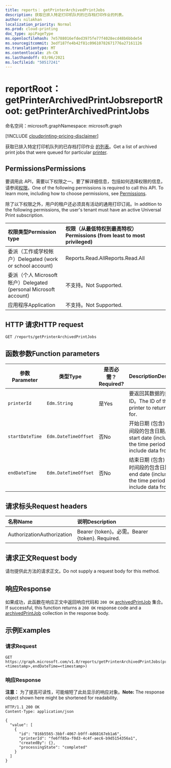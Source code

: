 ```yaml
---
title: reports： getPrinterArchivedPrintJobs
description: 获取已排入特定打印机队列的已存档打印作业的列表。
author: nilakhan
localization_priority: Normal
ms.prod: cloud-printing
doc_type: apiPageType
ms.openlocfilehash: 7e5788016efded3975fe77f4028ecd48b6bbde54
ms.sourcegitcommit: 3edf187fe4b42f81c09610782671776a27161126
ms.translationtype: MT
ms.contentlocale: zh-CN
ms.lasthandoff: 03/06/2021
ms.locfileid: "50517241"
---
```

# <a name="reportroot-getprinterarchivedprintjobs"></a><span data-ttu-id="1a01f-103">reportRoot： getPrinterArchivedPrintJobs</span><span class="sxs-lookup"><span data-stu-id="1a01f-103">reportRoot: getPrinterArchivedPrintJobs</span></span>
<span data-ttu-id="1a01f-104">命名空间：microsoft.graph</span><span class="sxs-lookup"><span data-stu-id="1a01f-104">Namespace: microsoft.graph</span></span>

[!INCLUDE [cloudprinting-pricing-disclaimer](../../includes/cloudprinting-pricing-disclaimer.md)]

<span data-ttu-id="1a01f-105">获取已排入特定打印机队列的已存档打印作业 [的列表](../resources/printer.md)。</span><span class="sxs-lookup"><span data-stu-id="1a01f-105">Get a list of archived print jobs that were queued for particular [printer](../resources/printer.md).</span></span>

## <a name="permissions"></a><span data-ttu-id="1a01f-106">Permissions</span><span class="sxs-lookup"><span data-stu-id="1a01f-106">Permissions</span></span>
<span data-ttu-id="1a01f-p101">要调用此 API，需要以下权限之一。要了解详细信息，包括如何选择权限的信息，请参阅[权限](/graph/permissions-reference)。</span><span class="sxs-lookup"><span data-stu-id="1a01f-p101">One of the following permissions is required to call this API. To learn more, including how to choose permissions, see [Permissions](/graph/permissions-reference).</span></span>

<span data-ttu-id="1a01f-109">除了以下权限之外，用户的租户还必须具有活动的通用打印订阅。</span><span class="sxs-lookup"><span data-stu-id="1a01f-109">In addition to the following permissions, the user's tenant must have an active Universal Print subscription.</span></span>

|<span data-ttu-id="1a01f-110">权限类型</span><span class="sxs-lookup"><span data-stu-id="1a01f-110">Permission type</span></span> | <span data-ttu-id="1a01f-111">权限（从最低特权到最高特权）</span><span class="sxs-lookup"><span data-stu-id="1a01f-111">Permissions (from least to most privileged)</span></span> |
|:---------------|:--------------------------------------------|
|<span data-ttu-id="1a01f-112">委派（工作或学校帐户）</span><span class="sxs-lookup"><span data-stu-id="1a01f-112">Delegated (work or school account)</span></span>| <span data-ttu-id="1a01f-113">Reports.Read.All</span><span class="sxs-lookup"><span data-stu-id="1a01f-113">Reports.Read.All</span></span> |
|<span data-ttu-id="1a01f-114">委派（个人 Microsoft 帐户）</span><span class="sxs-lookup"><span data-stu-id="1a01f-114">Delegated (personal Microsoft account)</span></span>|<span data-ttu-id="1a01f-115">不支持。</span><span class="sxs-lookup"><span data-stu-id="1a01f-115">Not Supported.</span></span>|
|<span data-ttu-id="1a01f-116">应用程序</span><span class="sxs-lookup"><span data-stu-id="1a01f-116">Application</span></span>|<span data-ttu-id="1a01f-117">不支持。</span><span class="sxs-lookup"><span data-stu-id="1a01f-117">Not Supported.</span></span>|

## <a name="http-request"></a><span data-ttu-id="1a01f-118">HTTP 请求</span><span class="sxs-lookup"><span data-stu-id="1a01f-118">HTTP request</span></span>

<!-- {
  "blockType": "ignored"
}
-->
``` http
GET /reports/getPrinterArchivedPrintJobs
```

## <a name="function-parameters"></a><span data-ttu-id="1a01f-119">函数参数</span><span class="sxs-lookup"><span data-stu-id="1a01f-119">Function parameters</span></span>

| <span data-ttu-id="1a01f-120">参数</span><span class="sxs-lookup"><span data-stu-id="1a01f-120">Parameter</span></span>     | <span data-ttu-id="1a01f-121">类型</span><span class="sxs-lookup"><span data-stu-id="1a01f-121">Type</span></span>                 | <span data-ttu-id="1a01f-122">是否必需？</span><span class="sxs-lookup"><span data-stu-id="1a01f-122">Required?</span></span> | <span data-ttu-id="1a01f-123">Description</span><span class="sxs-lookup"><span data-stu-id="1a01f-123">Description</span></span>                                                          |
|---------------|----------------------|-----------|----------------------------------------------------------------------|
| `printerId`   | `Edm.String`         | <span data-ttu-id="1a01f-124">是</span><span class="sxs-lookup"><span data-stu-id="1a01f-124">Yes</span></span>       | <span data-ttu-id="1a01f-125">要返回其数据的打印机的 ID。</span><span class="sxs-lookup"><span data-stu-id="1a01f-125">The ID of the printer to return data for.</span></span>                            |
| `startDateTime` | `Edm.DateTimeOffset` | <span data-ttu-id="1a01f-126">否</span><span class="sxs-lookup"><span data-stu-id="1a01f-126">No</span></span>        | <span data-ttu-id="1a01f-127">开始日期 (包含) 数据时间段的包含日期。</span><span class="sxs-lookup"><span data-stu-id="1a01f-127">The start date (inclusive) for the time period to include data from.</span></span> |
| `endDateTime`   | `Edm.DateTimeOffset` | <span data-ttu-id="1a01f-128">否</span><span class="sxs-lookup"><span data-stu-id="1a01f-128">No</span></span>        | <span data-ttu-id="1a01f-129">结束日期 (包含) 数据的时间段的包含日期。</span><span class="sxs-lookup"><span data-stu-id="1a01f-129">The end date (inclusive) for the time period to include data from.</span></span>   |

## <a name="request-headers"></a><span data-ttu-id="1a01f-130">请求标头</span><span class="sxs-lookup"><span data-stu-id="1a01f-130">Request headers</span></span>
|<span data-ttu-id="1a01f-131">名称</span><span class="sxs-lookup"><span data-stu-id="1a01f-131">Name</span></span>|<span data-ttu-id="1a01f-132">说明</span><span class="sxs-lookup"><span data-stu-id="1a01f-132">Description</span></span>|
|:---|:---|
|<span data-ttu-id="1a01f-133">Authorization</span><span class="sxs-lookup"><span data-stu-id="1a01f-133">Authorization</span></span>|<span data-ttu-id="1a01f-p102">Bearer {token}。必需。</span><span class="sxs-lookup"><span data-stu-id="1a01f-p102">Bearer {token}. Required.</span></span>|

## <a name="request-body"></a><span data-ttu-id="1a01f-136">请求正文</span><span class="sxs-lookup"><span data-stu-id="1a01f-136">Request body</span></span>
<span data-ttu-id="1a01f-137">请勿提供此方法的请求正文。</span><span class="sxs-lookup"><span data-stu-id="1a01f-137">Do not supply a request body for this method.</span></span>

## <a name="response"></a><span data-ttu-id="1a01f-138">响应</span><span class="sxs-lookup"><span data-stu-id="1a01f-138">Response</span></span>

<span data-ttu-id="1a01f-139">如果成功，此函数在响应正文中返回响应代码和 `200 OK` [archivedPrintJob](../resources/archivedprintjob.md) 集合。</span><span class="sxs-lookup"><span data-stu-id="1a01f-139">If successful, this function returns a `200 OK` response code and a [archivedPrintJob](../resources/archivedprintjob.md) collection in the response body.</span></span>

## <a name="examples"></a><span data-ttu-id="1a01f-140">示例</span><span class="sxs-lookup"><span data-stu-id="1a01f-140">Examples</span></span>

### <a name="request"></a><span data-ttu-id="1a01f-141">请求</span><span class="sxs-lookup"><span data-stu-id="1a01f-141">Request</span></span>
<!-- {
  "blockType": "request",
  "name": "reportroot_getprinterarchivedprintjobs"
}
-->
``` http
GET https://graph.microsoft.com/v1.0/reports/getPrinterArchivedPrintJobs(printerId='{id}',startDateTime=<timestamp>,endDateTime=<timestamp>)
```


### <a name="response"></a><span data-ttu-id="1a01f-142">响应</span><span class="sxs-lookup"><span data-stu-id="1a01f-142">Response</span></span>
<span data-ttu-id="1a01f-143">**注意：** 为了提高可读性，可能缩短了此处显示的响应对象。</span><span class="sxs-lookup"><span data-stu-id="1a01f-143">**Note:** The response object shown here might be shortened for readability.</span></span>
<!-- {
  "blockType": "response",
  "truncated": true,
  "@odata.type": "Collection(microsoft.graph.archivedPrintJob)"
}
-->
``` http
HTTP/1.1 200 OK
Content-Type: application/json

{
  "value": [
    {
      "id": "016b5565-3bbf-4067-b9ff-4d68167eb1a6",
      "printerId": "fe6ff85a-f0d3-4c4f-aec6-b9d5154356a1",
      "createdBy": {},
      "processingState": "completed"
    }
  ]
}
```

